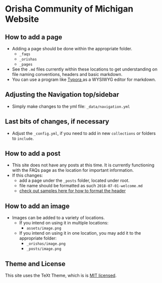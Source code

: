 # Orisha Community of Michigan Website

## How to add a page
- Adding a page should be done within the appropriate folder.
  - `_faqs`
  - `_orishas`
  - `_pages`
- See the `.md` files currently within these locations to get understanding on file naming conventions, headers and basic markdown.
- You can use a program like [Typora
](http://typora.io/) as a WYSIWYG editor for markdown.

## Adjusting the Navigation top/sidebar
- Simply make changes to the yml file: `_data/navigation.yml`

## Last bits of changes, if necessary
- Adjust the `_config.yml`, if you need to add in new `collections` or folders to `include`.

## How to add a post
- This site does not have any posts at this time. It is currently functioning with the FAQs page as the location for important information.
- If this changes:
  - add a page under the `_posts` folder, located under root.
  - file name should be formatted as such `2018-07-01-welcome.md`
  - [check out samples here for how to format the header](https://github.com/kitian616/jekyll-TeXt-theme/tree/master/docs/_posts)

## How to add an image
- Images can be added to a variety of locations.
    - If you intend on using it in multiple locations:
      - `assets/image.png`
    - If you intend on using it in one location, you may add it to the appropriate folder:
      - `_orishas/image.png`
      - `_posts/image.png`





## Theme and License

This site uses the TeXt Theme, which is is [MIT licensed](https://github.com/kitian616/jekyll-TeXt-theme/blob/master/LICENSE).
